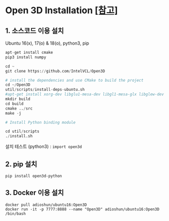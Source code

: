 # Open 3D Installation [\[참고\]](http://www.open3d.org/docs/getting_started.html#compiling-from-source)

## 1. 소스코드 이용 설치

Ubuntu 16(x), 17(o) & 18(o), python3, pip

```python
apt-get install cmake 
pip3 install numpy

cd ~
git clone https://github.com/IntelVCL/Open3D

# install the dependencies and use CMake to build the project
cd ~/Open3D
util/scripts/install-deps-ubuntu.sh
#apt-get install xorg-dev libglu1-mesa-dev libgl1-mesa-glx libglew-dev libglfw3-dev libjsoncpp-dev libeigen3-dev libpng16-dev libjpeg-dev python-dev python3-dev python-tk python3-tk apt-get install libpng-dev pybind11-dev
mkdir build
cd build
cmake ../src
make -j

# Install Python binding module 

cd util/scripts
./install.sh
```

설치 테스트 \(python3\) : `import open3d`

## 2. pip 설치 

```
pip install open3d-python
```

## 3. Docker 이용 설치

```
docker pull adioshun/ubuntu16:Open3D
docker run -it -p 7777:8888 --name "Open3D" adioshun/ubuntu16:Open3D /bin/bash
```



